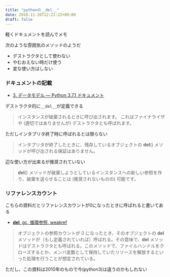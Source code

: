 ```yaml
---
title: "pythonの__del__"
date: 2018-11-26T12:21:22+09:00
draft: false
---
```


軽くドキュメントを読んでメモ

次のような雰囲気のメソッドのようだ

- デストラクタとして使わない
- やむおえない時だけ使う
- 変な使い方はしない

### ドキュメントの記載

- [3. データモデル — Python 3.7.1 ドキュメント](https://docs.python.org/ja/3/reference/datamodel.html#object.__del__)

デストラクタ的に`__del__`が定義できる

> インスタンスが破棄されるときに呼び出されます。 これはファイナライザや (適切ではありませんが) デストラクタとも呼ばれます。

ただしインタプリタ終了時に呼ばれるとは限らない

> インタプリタが終了したときに、残存しているオブジェクトの __del__() メソッドが呼び出される保証はありません。

辺な使い方が出来るが推奨されていない

> __del__() メソッドが破棄しようとしているインスタンスへの新しい参照を作り、破棄を送らせることは (推奨されないものの) 可能です。


### リファレンスカウント

こちらの資料だとリファレンスカウントが0になったときに呼ばれると書いてある

- [__del__, gc, 循環参照, weakref](https://emptypage.jp/notes/py-__del__-and-refcycle.html)

> オブジェクトの参照カウントが 0 になったとき、そのオブジェクトの __del__ メソッドが（もし定義されていれば）呼ばれる。その意味で、__del__ メソッドはデストラクタとも呼ばれる。このメソッドで、ファイルハンドルをクローズするとか、メンバ変数として保持していたリソースを解放するといった処理を行うことが想定されている。

ただし、この資料は2010年のもので今(python3)は違うのかもしれない
